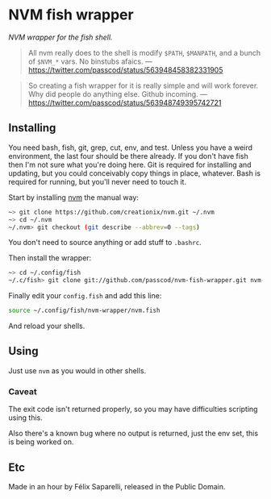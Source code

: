 # NVM fish wrapper

_NVM wrapper for the fish shell._

> All nvm really does to the shell is modify `$PATH`, `$MANPATH`, and a bunch of `$NVM_*` vars. No binstubs afaics.
— https://twitter.com/passcod/status/563948458382331905

> So creating a fish wrapper for it is really simple and will work forever. Why did people do anything else. Github incoming.
— https://twitter.com/passcod/status/563948749395742721

## Installing

You need bash, fish, git, grep, cut, env, and test. Unless you have a weird
environment, the last four should be there already. If you don't have fish
then I'm not sure what you're doing here. Git is required for installing and
updating, but you could conceivably copy things in place, whatever. Bash is
required for running, but you'll never need to touch it.

Start by installing [nvm](https://github.com/creationix/nvm) the manual way:

```bash
~> git clone https://github.com/creationix/nvm.git ~/.nvm
~> cd ~/.nvm
~/.nvm> git checkout (git describe --abbrev=0 --tags)
```

You don't need to source anything or add stuff to `.bashrc`.

Then install the wrapper:

```bash
~> cd ~/.config/fish
~/.c/fish> git clone git://github.com/passcod/nvm-fish-wrapper.git nvm-wrapper
```

Finally edit your `config.fish` and add this line:

```bash
source ~/.config/fish/nvm-wrapper/nvm.fish
```

And reload your shells.

## Using

Just use `nvm` as you would in other shells.

### Caveat

The exit code isn't returned properly, so you may have difficulties scripting
using this.

Also there's a known bug where no output is returned, just the env set, this is being worked on.

## Etc

Made in an hour by Félix Saparelli, released in the Public Domain.
